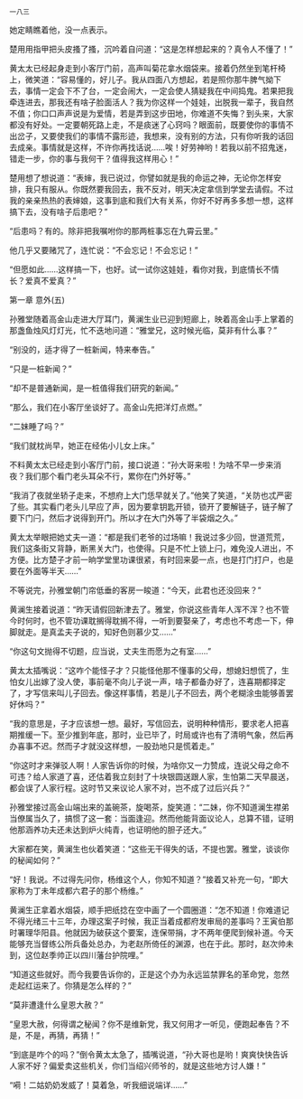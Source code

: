     一八三 

   她定睛瞧着他，没一点表示。

   楚用用指甲把头皮搔了搔，沉吟着自问道：“这是怎样想起来的？真令人不懂了！”

   黄太太已经起身走到小客厅门前，高声叫菊花拿水烟袋来。接着仍然坐到笔杆椅上，微笑道：“容易懂的，好儿子。我从四面八方想起，若是照你那牛脾气拗下去，事情一定会下不了台，一定会闹大，一定会使人猜疑我在中间捣鬼。若果把我牵连进去，那我还有啥子脸面活人？我为你这样一个娃娃，出脱我一辈子，我自然不值；你口口声声说是为爱情，若是弄到这步田地，你难道不失悔？到头来，大家都没有好处。一定要朝死路上走，不是痰迷了心窍吗？眼面前，既要使你的事情不出岔子，又要使我们的事情不露形迹，我想来，没有别的方法，只有你听我的话回去成亲。事情就是这样，不许你再找话说……唉！好劳神哟！若我以前不招鬼迷，错走一步，你的事与我何干？值得我这样用心！”

   楚用想了想说道：“表婶，我已说过，你譬如就是我的命运之神，无论你怎样安排，我只有服从。你既然要我回去，我不反对，明天决定拿信到学堂去请假。不过我的亲亲热热的表婶娘，这事到底和我们大有关系，你好不好再多多想一想，这样搞下去，没有啥子后患吧？”

   “后患吗？有的。除非把我嘱咐你的那两桩事忘在九霄云里。”

   他几乎又要赌咒了，连忙说：“不会忘记！不会忘记！”

   “但愿如此……这样搞一下，也好。试一试你这娃娃，看你对我，到底情长不情长？爱真不爱真？”

   第一章 意外(五)

   孙雅堂随着高金山走进大厅耳门，黄澜生业已迎到短廊上，映着高金山手上掌着的那盏鱼烛风灯灯光，忙不迭地问道：“雅堂兄，这时候光临，莫非有什么事？”

   “别没的，适才得了一桩新闻，特来奉告。”

   “只是一桩新闻？”

   “却不是普通新闻，是一桩值得我们研究的新闻。”

   “那么，我们在小客厅坐谈好了。高金山先把洋灯点燃。”

   “二妹睡了吗？”

   “我们就枕尚早，她正在经佑小儿女上床。”

   不料黄太太已经走到小客厅门前，接口说道：“孙大哥来啦！为啥不早一步来消夜？我们那个看门老头耳朵不行，累你在门外好等。”

   “我消了夜就坐轿子走来，不想府上大门恁早就关了。”他笑了笑道，“关防也忒严密了些。其实看门老头儿早应了声，因为要拿钥匙开锁，锁开了要解链子，链子解了要下门闩，然后才说得到开门。所以才在大门外等了半袋烟之久。”

   黄太太举眼把她丈夫一道：“都是我们老爷的过场嘛！我说过多少回，世道荒荒，我们这条街又背静，断黑关大门，也使得。只是不忙上锁上闩，难免没人进出，不方便。比方楚子才前一晌学堂里功课很紧，有时回来晏一点，也是打门打户，也是要在外面等半天……”

   不等说完，孙雅堂朝门帘低垂的客房一睃道：“今天，此君也还没回来？”

   黄澜生接着说道：“昨天请假回新津去了。雅堂，你说这些青年人浑不浑？也不管今时何时，也不管功课耽搁得耽搁不得，一听到要娶亲了，考虑也不考虑一下，伸脚就走。是真孟夫子说的，知好色则慕少艾……”

   “你这句文抛得不切题，应当说，丈夫生而愿为之有室……”

   黄太太插嘴说：“这咋个能怪子才？只能怪他那不懂事的父母，想媳妇想慌了，生怕女儿出嫁了没人使，事前毫不向儿子说一声，啥子都备办好了，连喜期都择定了，才写信来叫儿子回去。像这样事情，若是儿子不回去，两个老糊涂虫能够善罢好休吗？”

   “我的意思是，子才应该想一想。最好，写信回去，说明种种情形，要求老人把喜期推缓一下。至少推到年底，那时，业已毕了，时局或许也有了清明气象，然后再办喜事不迟。然而子才就没这样想，一股劲地只是慌着走。”

   “你这时才来弹驳人啊！人家告诉你的时候，为啥你又一力赞成，连说父母之命不可违？给人家道了喜，还估着我立刻封了十块银圆送跟人家，生怕第二天早晨送，都会误了人家行程。这时节又来议论人家不对，岂不成了过后兴兵？”

   孙雅堂接过高金山端出来的盖碗茶，旋喝茶，旋笑道：“二妹，你不知道澜生襟弟当僚属当久了，搞惯了这一套：当面逢迎。然而他能背面议论人，总算不错，证明他那涵养功夫还未达到炉火纯青，也证明他的胆子还大。”

   大家都在笑，黄澜生也伙着笑道：“这些无干得失的话，不提也罢。雅堂，谈谈你的秘闻如何？”

   “好！我说。不过得先问你，杨维这个人，你知不知道？”接着又补充一句，“即大家称为丁未年成都六君子的那个杨维。”

   黄澜生正拿着水烟袋，顺手把纸捻在空中画了一个圆圈道：“怎不知道！你难道记不得光绪三十三年，办理这案子时候，我正当着成都府发审局的差事吗？王寅伯那时署理华阳县。他就因为破获这个要案，连保带捐，才不两年便爬到候补道。今天能够充当督练公所兵备处总办，为老赵所倚任的渊源，也在于此。那时，赵次帅未到，这位赵季帅正以四川藩台护院哩。”

   “知道这些就好。而今我要告诉你的，正是这个办为永远监禁罪名的革命党，忽然走起红运来了。你猜是怎么样的？”

   “莫非遭逢什么皇恩大赦？”

   “皇恩大赦，何得谓之秘闻？你不是维新党，我又何用才一听见，便跑起奉告？不是，不是，再猜，再猜！”

   “到底是咋个的吗？”倒令黄太太急了，插嘴说道，“孙大哥也是哟！爽爽快快告诉人家不好？偏爱卖这些机关，你们当绍兴师爷的，就是这些地方讨人嫌！”

   “嗬！二姑奶奶发威了！莫着急，听我细说端详……”

